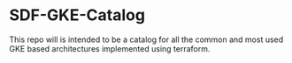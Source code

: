 # SDF-GKE-Catalog
This repo will is intended to be a catalog for all the common and most used GKE based architectures implemented using terraform.
